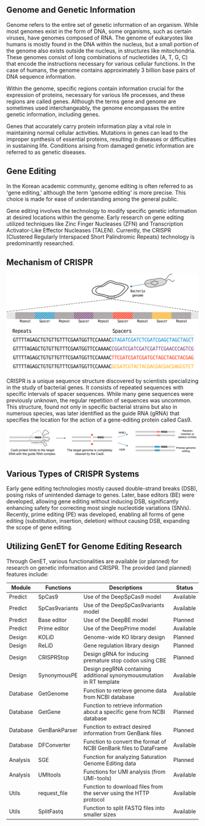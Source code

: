 ## Genome and Genetic Information
Genome refers to the entire set of genetic information of an organism. While most genomes exist in the form of DNA, some organisms, such as certain viruses, have genomes composed of RNA. The genome of eukaryotes like humans is mostly found in the DNA within the nucleus, but a small portion of the genome also exists outside the nucleus, in structures like mitochondria. These genomes consist of long combinations of nucleotides (A, T, G, C) that encode the instructions necessary for various cellular functions. In the case of humans, the genome contains approximately 3 billion base pairs of DNA sequence information.

Within the genome, specific regions contain information crucial for the expression of proteins, necessary for various life processes, and these regions are called genes. Although the terms gene and genome are sometimes used interchangeably, the genome encompasses the entire genetic information, including genes.

Genes that accurately carry protein information play a vital role in maintaining normal cellular activities. Mutations in genes can lead to the improper synthesis of essential proteins, resulting in diseases or difficulties in sustaining life. Conditions arising from damaged genetic information are referred to as genetic diseases.

## Gene Editing
In the Korean academic community, genome editing is often referred to as 'gene editing,' although the term 'genome editing' is more precise. This choice is made for ease of understanding among the general public.

Gene editing involves the technology to modify specific genetic information at desired locations within the genome. Early research on gene editing utilized techniques like Zinc Finger Nucleases (ZFN) and Transcription Activator-Like Effector Nucleases (TALEN). Currently, the CRISPR (Clustered Regularly Interspaced Short Palindromic Repeats) technology is predominantly researched.

## Mechanism of CRISPR
![CRISPR_history](assets/contents/en_0_1_1_CRISPR_history.svg)

CRISPR is a unique sequence structure discovered by scientists specializing in the study of bacterial genes. It consists of repeated sequences with specific intervals of spacer sequences. While many gene sequences were previously unknown, the regular repetition of sequences was uncommon. This structure, found not only in specific bacterial strains but also in numerous species, was later identified as the guide RNA (gRNA) that specifies the location for the action of a gene-editing protein called Cas9.

![CRISPR_machanism](assets/contents/en_0_1_2_CRISPR_machanism.svg)


## Various Types of CRISPR Systems
Early gene editing technologies mostly caused double-strand breaks (DSB), posing risks of unintended damage to genes. Later, base editors (BE) were developed, allowing gene editing without inducing DSB, significantly enhancing safety for correcting most single nucleotide variations (SNVs). Recently, prime editing (PE) was developed, enabling all forms of gene editing (substitution, insertion, deletion) without causing DSB, expanding the scope of gene editing.

## Utilizing GenET for Genome Editing Research
Through GenET, various functionalities are available (or planned) for research on genetic information and CRISPR. The provided (and planned) features include:

| Module   | Functions      | Descriptions                                                          | Status |
| -------- | -------------- | --------------------------------------------------------------------- | ------ |
| Predict  | SpCas9         | Use of the DeepSpCas9 model	                                        | Available   |
| Predict  | SpCas9variants | Use of the DeepSpCas9variants model                                   | Available   |
| Predict  | Base editor    | Use of the DeepBE model                                               | Planned   |
| Predict  | Prime editor   | Use of the DeepPrime model                                            | Available   |
| Design   | KOLiD          | Genome-wide KO library design                                         | Planned   |
| Design   | ReLiD          | Gene regulation library design                                        | Planned   |
| Design   | CRISPRStop     | Design gRNA for inducing premature stop codon using CBE               | Planned   |
| Design   | SynonymousPE   | Design pegRNA containing additional synonymousmutation in RT template | Available   |
| Database | GetGenome      | Function to retrieve genome data from NCBI database                   | Available   |
| Database | GetGene        | Function to retrieve information about a specific gene from NCBI database | Planned   |
| Database | GenBankParser  | Function to extract desired information from GenBank files            | Planned   |
| Database | DFConverter    | Function to convert the format of NCBI GenBank files to DataFrame     | Available   |
| Analysis | SGE            | Function for analyzing Saturation Genome Editing data                 | Planned   |
| Analysis | UMItools       | Functions for UMI analysis (from UMI-tools)                           | Available   |
| Utils    | request_file   | Function to download files from the server using the HTTP protocol    | Available   |
| Utils    | SplitFastq     | Function to split FASTQ files into smaller sizes                      | Available   |


```
